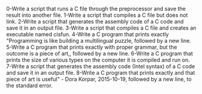 0-Write a script that runs a C file through the preprocessor and save the result into another file.
1-Write a script that compiles a C file but does not link.
2-Write a script that generates the assembly code of a C code and save it in an output file.
3-Write a script that compiles a C file and creates an executable named cisfun.
4-Write a C program that prints exactly "Programming is like building a multilingual puzzle, followed by a new line.
5-Write a C program that prints exactly with proper grammar, but the outcome is a piece of art,, followed by a new line.
6-Write a C program that prints the size of various types on the computer it is compiled and run on.
7-Write a script that generates the assembly code (Intel syntax) of a C code and save it in an output file.
8-Write a C program that prints exactly and that piece of art is useful" - Dora Korpar, 2015-10-19, followed by a new line, to the standard error.
